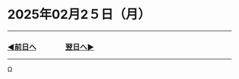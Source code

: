 # 2025年02月2５日（月）

---

### [◀️前日へ](https://github.com/yuasys/chatty-journal/blob/main/2025/02/2025-02-24.md)&emsp;&emsp;&emsp;&emsp;[翌日へ▶️](https://github.com/yuasys/chatty-journal/blob/main/2025/02/2025-02-26.md)

---
Ω
